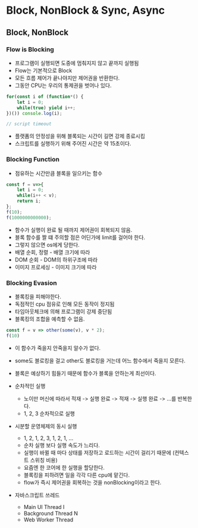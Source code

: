 # Block, NonBlock & Sync, Async

## Block, NonBlock

### Flow is Blocking
- 프로그램이 실행되면 도중에 멈춰지지 않고 끝까지 실행됨
- Flow는 기본적으로 Block
- 모든 흐름 제어가 끝나야지만 제어권을 반환한다.
- 그동안 CPU는 우리의 통제권을 벗어나 있다.

```javascript
for(const i of (function*() {
    let i = 0;
    while(true) yield i++;
})()) console.log(i);

// script timeout
```

- 플랫폼의 안정성을 위해 블록되는 시간이 길면 강제 종료시킴
- 스크립트를 실행하기 위해 주어진 시간은 약 15초이다.

### Blocking Function
- 점유하는 시간만큼 블록을 일으키는 함수

```javascript
const f = v=>{
    let i = 0;
    while(i++ < v);
    return i;
};
f(10);
f(1000000000000);
```

- 함수가 실행이 완료 될 때까지 제어권이 회복되지 않음.
- 블록 함수를 짤 떄 주의할 점은 어딘가에 limit를 걸어야 한다.
- 그렇지 않으면 os에게 당한다.
- 배열 순회, 정렬 - 배열 크기에 따라
- DOM 순회 - DOM의 하위구조에 따라
- 이미지 프로세싱 - 이미지 크기에 따라

### Blocking Evasion
- 블록킹을 피해야한다.
- 독점적인 cpu 점유로 인해 모든 동작이 정지됨
- 타임아웃체크에 의해 프로그램이 강제 중단됨
- 블록킹의 조합을 예측할 수 없음.

```javascript
const f = v => other(some(v), v * 2);
f(10)
```

- 이 함수가 죽을지 안죽을지 알수가 없다.
- some도 블로킹을 걸고 other도 블로킹을 거는데 어느 함수에서 죽을지 모른다.
- 블록은 예상하기 힘들기 때문에 함수가 블록을 안하는게 최선이다.

- 순차적인 실행
    - 노이만 머신에 따라서 적재 -> 실행 완료 -> 적재 -> 실행 완료 -> ...를 반복한다.
    - 1, 2, 3 순차적으로 실행

- 시분할 운영체제의 동시 실행
    - 1, 2, 1, 2, 3, 1, 2, 1, ...
    - 순차 실행 보다 실행 속도가 느리다.
    - 실행이 바뀔 때 마다 상태를 저장하고 로드하는 시간이 걸리기 때문에 (컨텍스트 스위칭 비용)
    - 요즘엔 한 코어에 한 실행을 할당한다.
    - 블록킹을 피하려면 일을 각각 다른 cpu에 맡긴다.
    - flow가 즉시 제어권을 회복하는 것을 nonBlocking이라고 한다.

- 자바스크립트 쓰레드
    - Main UI Thread I
    - Background Thread N
    - Web Worker Thread
    